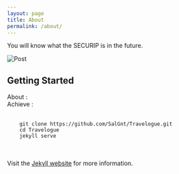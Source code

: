 ```yaml
---
layout: page
title: About
permalink: /about/
---
```


You will know what the SECURIP is in the future.

![Post](http://imgpark.donga.com/mbs/fileUpload/201510/07/561503651f1bdd9145b8.jpg)

## Getting Started
About :
<br>
Achieve :
<br><br>
```
    git clone https://github.com/SalGnt/Travelogue.git
    cd Travelogue
    jekyll serve
```
<br><br>
Visit the [Jekyll website](http://jekyllrb.com/) for more information.
